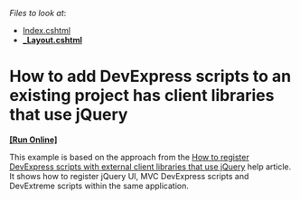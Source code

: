 <!-- default file list -->
*Files to look at*:

* [Index.cshtml](./CS/ClientDevExpress/Views/Home/Index.cshtml)
* **[_Layout.cshtml](./CS/ClientDevExpress/Views/Shared/_Layout.cshtml)**
<!-- default file list end -->
# How to add DevExpress scripts to an existing project has client libraries that use jQuery
<!-- run online -->
**[[Run Online]](https://codecentral.devexpress.com/t272793)**
<!-- run online end -->


<p>This example is based on the approach from the <a href="https://www.devexpress.com/Support/Center/p/T272309">How to register DevExpress scripts with external client libraries that use jQuery</a> help article. It shows how to register jQuery UI, MVC DevExpress scripts and DevExtreme scripts within the same application. </p>

<br/>



